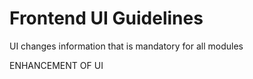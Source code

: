 # Frontend UI Guidelines
UI changes information that is mandatory for all modules

ENHANCEMENT OF UI 



